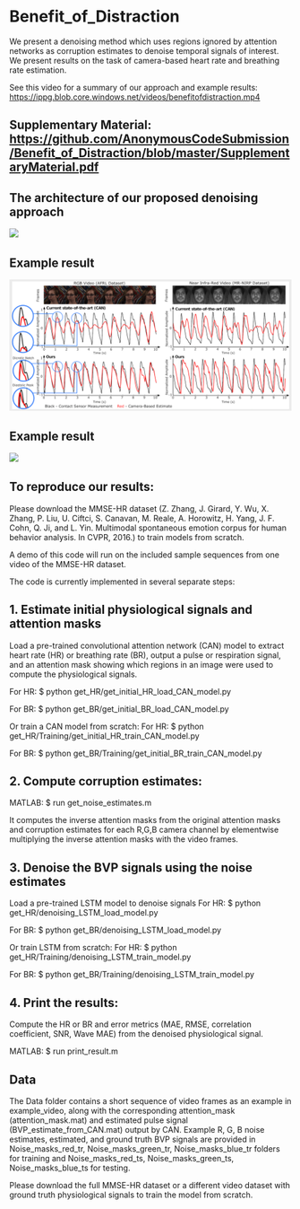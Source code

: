 # Benefit_of_Distraction
We present a denoising method which uses regions ignored by attention networks as corruption estimates to denoise temporal signals of interest. We present results on the task of camera-based heart rate and breathing rate estimation. 

See this video for a summary of our approach and example results: https://ippg.blob.core.windows.net/videos/benefitofdistraction.mp4

## Supplementary Material: https://github.com/AnonymousCodeSubmission/Benefit_of_Distraction/blob/master/SupplementaryMaterial.pdf

## The architecture of our proposed denoising approach
<img src = Data/denoising_architecture8_corr.png>

## Example result
<img src = Data/Overview.png>

## Example result
<img src = Data/Masks_Examples4_corr.png>

## To reproduce our results:

Please download the MMSE-HR dataset (Z. Zhang, J. Girard, Y. Wu, X. Zhang, P. Liu, U. Ciftci, S. Canavan, M. Reale, A. Horowitz, H. Yang, J. F. Cohn, Q. Ji, and L. Yin. Multimodal spontaneous emotion corpus for human behavior analysis. In CVPR, 2016.) to train models from scratch.

A demo of this code will run on the included sample sequences from one video of the MMSE-HR dataset.

The code is currently implemented in several separate steps:

## 1. Estimate initial physiological signals and attention masks

Load a pre-trained convolutional attention network (CAN) model to extract heart rate (HR) or breathing rate (BR), output a pulse or respiration signal, and an attention mask showing which regions in an image were used to compute the physiological signals.

For HR:
$ python get_HR/get_initial_HR_load_CAN_model.py

For BR:
$ python get_BR/get_initial_BR_load_CAN_model.py

Or train a CAN model from scratch:
For HR:
$ python get_HR/Training/get_initial_HR_train_CAN_model.py

For BR:
$ python get_BR/Training/get_initial_BR_train_CAN_model.py

## 2. Compute corruption estimates:

MATLAB: $ run get_noise_estimates.m

It computes the inverse attention masks from the original attention masks and corruption estimates for each R,G,B camera channel by elementwise multiplying the inverse attention masks with the video frames.

## 3. Denoise the BVP signals using the noise estimates

Load a pre-trained LSTM model to denoise signals
For HR:
$ python get_HR/denoising_LSTM_load_model.py

For BR:
$ python get_BR/denoising_LSTM_load_model.py

Or train LSTM from scratch:
For HR:
$ python get_HR/Training/denoising_LSTM_train_model.py

For BR:
$ python get_BR/Training/denoising_LSTM_train_model.py

## 4. Print the results:

Compute the HR or BR and error metrics (MAE, RMSE, correlation coefficient, SNR, Wave MAE) from the denoised physiological signal. 

MATLAB: $ run print_result.m

## Data
The Data folder contains a short sequence of video frames as an example in example_video, along with the corresponding attention_mask (attention_mask.mat) and estimated pulse signal (BVP_estimate_from_CAN.mat) output by CAN. Example R, G, B noise estimates, estimated, and ground truth BVP signals are provided in Noise_masks_red_tr, Noise_masks_green_tr, Noise_masks_blue_tr folders for training and Noise_masks_red_ts, Noise_masks_green_ts, Noise_masks_blue_ts for testing. 

Please download the full MMSE-HR dataset or a different video dataset with ground truth physiological signals to train the model from scratch. 

